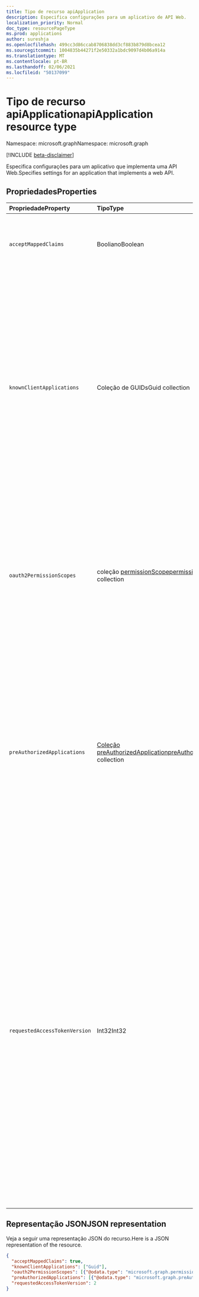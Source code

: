 ```yaml
---
title: Tipo de recurso apiApplication
description: Especifica configurações para um aplicativo de API Web.
localization_priority: Normal
doc_type: resourcePageType
ms.prod: applications
author: sureshja
ms.openlocfilehash: 499cc3d86ccab8706838dd3cf883b879d8bcea12
ms.sourcegitcommit: 1004835b44271f2e50332a1bdc9097d4b06a914a
ms.translationtype: MT
ms.contentlocale: pt-BR
ms.lasthandoff: 02/06/2021
ms.locfileid: "50137099"
---
```

# <a name="apiapplication-resource-type"></a><span data-ttu-id="8134f-103">Tipo de recurso apiApplication</span><span class="sxs-lookup"><span data-stu-id="8134f-103">apiApplication resource type</span></span>

<span data-ttu-id="8134f-104">Namespace: microsoft.graph</span><span class="sxs-lookup"><span data-stu-id="8134f-104">Namespace: microsoft.graph</span></span>

[!INCLUDE [beta-disclaimer](../../includes/beta-disclaimer.md)]

<span data-ttu-id="8134f-105">Especifica configurações para um aplicativo que implementa uma API Web.</span><span class="sxs-lookup"><span data-stu-id="8134f-105">Specifies settings for an application that implements a web API.</span></span>

## <a name="properties"></a><span data-ttu-id="8134f-106">Propriedades</span><span class="sxs-lookup"><span data-stu-id="8134f-106">Properties</span></span>

| <span data-ttu-id="8134f-107">Propriedade</span><span class="sxs-lookup"><span data-stu-id="8134f-107">Property</span></span> | <span data-ttu-id="8134f-108">Tipo</span><span class="sxs-lookup"><span data-stu-id="8134f-108">Type</span></span> | <span data-ttu-id="8134f-109">Descrição</span><span class="sxs-lookup"><span data-stu-id="8134f-109">Description</span></span> |
|:---------------|:--------|:----------|
|`acceptMappedClaims`| <span data-ttu-id="8134f-110">Booliano</span><span class="sxs-lookup"><span data-stu-id="8134f-110">Boolean</span></span> | <span data-ttu-id="8134f-111">Quando verdadeiro, permite que um aplicativo use o mapeamento de declarações sem especificar uma chave de assinatura personalizada.</span><span class="sxs-lookup"><span data-stu-id="8134f-111">When true, allows an application to use claims mapping without specifying a custom signing key.</span></span> |
|`knownClientApplications`| <span data-ttu-id="8134f-112">Coleção de GUIDs</span><span class="sxs-lookup"><span data-stu-id="8134f-112">Guid collection</span></span> |<span data-ttu-id="8134f-113">Usado para o consentimento de ad bundling se você tiver uma solução que contenha duas partes: um aplicativo cliente e um aplicativo de API Web personalizado.</span><span class="sxs-lookup"><span data-stu-id="8134f-113">Used for bundling consent if you have a solution that contains two parts: a client app and a custom web API app.</span></span> <span data-ttu-id="8134f-114">Se você definir a appID do aplicativo cliente para esse valor, o usuário consente apenas uma vez com o aplicativo cliente.</span><span class="sxs-lookup"><span data-stu-id="8134f-114">If you set the appID of the client app to this value, the user only consents once to the client app.</span></span> <span data-ttu-id="8134f-115">O Azure AD sabe que consentir com o cliente significa consentir implicitamente com a API da Web e provisionar automaticamente entidades de serviço para ambas as APIs ao mesmo tempo.</span><span class="sxs-lookup"><span data-stu-id="8134f-115">Azure AD knows that consenting to the client means implicitly consenting to the web API and automatically provisions service principals for both APIs at the same time.</span></span> <span data-ttu-id="8134f-116">O cliente e o aplicativo da API Web devem ser registrados no mesmo locatário.</span><span class="sxs-lookup"><span data-stu-id="8134f-116">Both the client and the web API app must be registered in the same tenant.</span></span>|
|`oauth2PermissionScopes`| <span data-ttu-id="8134f-117">coleção [permissionScope](permissionscope.md)</span><span class="sxs-lookup"><span data-stu-id="8134f-117">[permissionScope](permissionscope.md) collection</span></span> | <span data-ttu-id="8134f-118">A definição das permissões delegadas expostas pela API Web representada por esse registro de aplicativo.</span><span class="sxs-lookup"><span data-stu-id="8134f-118">The definition of the delegated permissions exposed by the web API represented by this application registration.</span></span> <span data-ttu-id="8134f-119">Essas permissões delegadas podem ser solicitadas por um aplicativo cliente e podem ser concedidas por usuários ou administradores durante o consentimento.</span><span class="sxs-lookup"><span data-stu-id="8134f-119">These delegated permissions may be requested by a client application, and may be granted by users or administrators during consent.</span></span> <span data-ttu-id="8134f-120">As permissões delegadas às vezes são conhecidas como escopos OAuth 2.0.</span><span class="sxs-lookup"><span data-stu-id="8134f-120">Delegated permissions are sometimes referred to as OAuth 2.0 scopes.</span></span> |
|`preAuthorizedApplications`| <span data-ttu-id="8134f-121">[Coleção preAuthorizedApplication](preauthorizedapplication.md)</span><span class="sxs-lookup"><span data-stu-id="8134f-121">[preAuthorizedApplication](preauthorizedapplication.md) collection</span></span> | <span data-ttu-id="8134f-122">Lista os aplicativos cliente que são pré-autorizados com as permissões delegadas especificadas para acessar as APIs desse aplicativo.</span><span class="sxs-lookup"><span data-stu-id="8134f-122">Lists the client applications that are pre-authorized with the specified delegated permissions to access this application's APIs.</span></span> <span data-ttu-id="8134f-123">Os usuários não precisam consentir com qualquer aplicativo pré-autorizado (para as permissões especificadas).</span><span class="sxs-lookup"><span data-stu-id="8134f-123">Users are not required to consent to any pre-authorized application (for the permissions specified).</span></span> <span data-ttu-id="8134f-124">No entanto, quaisquer permissões adicionais não listadas em preAuthorizedApplications (solicitadas por meio de consentimento incremental, por exemplo) exigirão o consentimento do usuário.</span><span class="sxs-lookup"><span data-stu-id="8134f-124">However, any additional permissions not listed in preAuthorizedApplications (requested through incremental consent for example) will require user consent.</span></span> |
|`requestedAccessTokenVersion`| <span data-ttu-id="8134f-125">Int32</span><span class="sxs-lookup"><span data-stu-id="8134f-125">Int32</span></span> | <span data-ttu-id="8134f-126">Especifica a versão do token de acesso esperada por esse recurso.</span><span class="sxs-lookup"><span data-stu-id="8134f-126">Specifies the access token version expected by this resource.</span></span> <span data-ttu-id="8134f-127">Isso altera a versão e o formato do JWT produzido independentemente do ponto de extremidade ou do cliente usado para solicitar o token de acesso.</span><span class="sxs-lookup"><span data-stu-id="8134f-127">This changes the version and format of the JWT produced independent of the endpoint or client used to request the access token.</span></span> <br><br> <span data-ttu-id="8134f-128">O ponto de extremidade usado, v1.0 ou v2.0, é escolhido pelo cliente e afeta apenas a versão do id_tokens.</span><span class="sxs-lookup"><span data-stu-id="8134f-128">The endpoint used, v1.0 or v2.0, is chosen by the client and only impacts the version of id_tokens.</span></span> <span data-ttu-id="8134f-129">Os recursos precisam ser explicitamente `requestedAccessTokenVersion` configuradas para indicar o formato de token de acesso com suporte.</span><span class="sxs-lookup"><span data-stu-id="8134f-129">Resources need to explicitly configure `requestedAccessTokenVersion` to indicate the supported access token format.</span></span> <br><br> <span data-ttu-id="8134f-130">Os valores `requestedAccessTokenVersion` possíveis para `1` são , `2` ou `null` .</span><span class="sxs-lookup"><span data-stu-id="8134f-130">Possible values for `requestedAccessTokenVersion` are `1`, `2`, or `null`.</span></span> <span data-ttu-id="8134f-131">Se o valor for , o padrão é , que corresponde ao ponto de `null` `1` extremidade v1.0.</span><span class="sxs-lookup"><span data-stu-id="8134f-131">If the value is `null`, this defaults to `1`, which corresponds to the v1.0 endpoint.</span></span> <br><br> <span data-ttu-id="8134f-132">Se `signInAudience` no aplicativo estiver configurado como , o valor dessa propriedade deverá `AzureADandPersonalMicrosoftAccount` ser `2`</span><span class="sxs-lookup"><span data-stu-id="8134f-132">If `signInAudience` on the application is configured as `AzureADandPersonalMicrosoftAccount`, the value for this property must be `2`</span></span> |

## <a name="json-representation"></a><span data-ttu-id="8134f-133">Representação JSON</span><span class="sxs-lookup"><span data-stu-id="8134f-133">JSON representation</span></span>

<span data-ttu-id="8134f-134">Veja a seguir uma representação JSON do recurso.</span><span class="sxs-lookup"><span data-stu-id="8134f-134">Here is a JSON representation of the resource.</span></span>

<!-- {
  "blockType": "resource",
  "optionalProperties": [

  ],
  "@odata.type": "microsoft.graph.apiApplication"
}-->

```json
{
  "acceptMappedClaims": true,
  "knownClientApplications": ["Guid"],
  "oauth2PermissionScopes": [{"@odata.type": "microsoft.graph.permissionScope"}],
  "preAuthorizedApplications": [{"@odata.type": "microsoft.graph.preAuthorizedApplication"}],
  "requestedAccessTokenVersion": 2
}
```


<!-- uuid: 8fcb5dbc-d5aa-4681-8e31-b001d5168d79
2015-10-25 14:57:30 UTC -->
<!--
{
  "type": "#page.annotation",
  "description": "api resource",
  "keywords": "",
  "section": "documentation",
  "tocPath": "",
  "suppressions": []
}
-->


